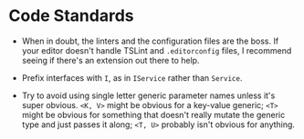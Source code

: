 # Code Standards #

- When in doubt, the linters and the configuration files are the boss. If your editor doesn't handle TSLint and `.editorconfig` files, I recommend seeing if there's an extension out there to help.

- Prefix interfaces with `I`, as in `IService` rather than `Service`.

- Try to avoid using single letter generic parameter names unless it's super obvious. `<K, V>` might be obvious for a key-value generic; `<T>` might be obvious for something that doesn't really mutate the generic type and just passes it along; `<T, U>` probably isn't obvious for anything.
